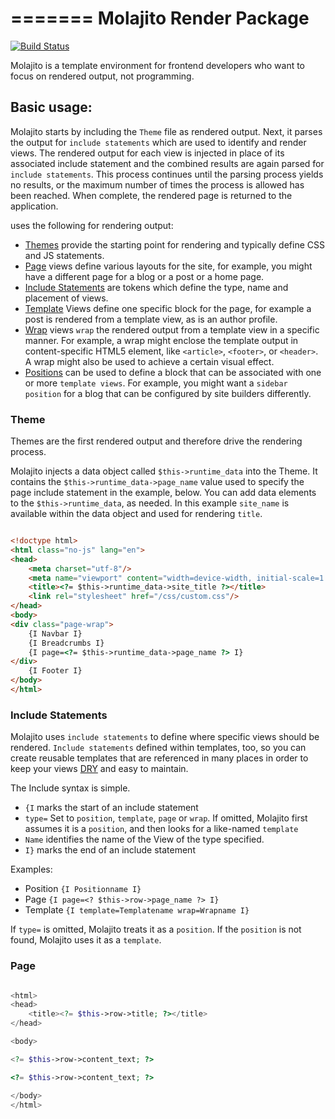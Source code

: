 =======
Molajito Render Package
=======

[![Build Status](https://travis-ci.org/Molajo/Render.png?branch=master)](https://travis-ci.org/Molajo/Molajito)

Molajito is a template environment for frontend developers who want to focus on rendered output, not programming.

## Basic usage:

Molajito starts by including the `Theme` file as rendered output. Next, it parses the output
for `include statements` which are used to identify and render views. The rendered output for
each view is injected in place of its associated include statement and the combined results are
again parsed for `include statements`. This process continues until the parsing process yields no
results, or the maximum number of times the process is allowed has been reached. When complete,
the rendered page is returned to the application.

uses the following for rendering output:

* [Themes](https://github.com/Molajo/Molajito#theme) provide the starting point for rendering and
typically define CSS and JS statements.
* [Page](https://github.com/Molajo/Molajito#page) views define various layouts for the site,
for example, you might have a different page for a blog or a post or a home page.
* [Include Statements](https://github.com/Molajo/Molajito#include-statements) are tokens which define
the type, name and placement of views.
* [Template](https://github.com/Molajo/Molajito#template) Views define one specific block for the page,
for example a post is rendered from a template view, as is an author profile.
* [Wrap](https://github.com/Molajo/Molajito#wrap) views `wrap` the rendered output from a template view
in a specific manner. For example, a wrap might enclose the template output in content-specific HTML5 element,
like `<article>`, `<footer>`, or `<header>`. A wrap might also be used to achieve a certain visual effect.
* [Positions](https://github.com/Molajo/Molajito#position) can be used to define a block
that can be associated with one or more `template views`. For example, you might want a `sidebar position`
for a blog that can be configured by site builders differently.

### Theme

Themes are the first rendered output and therefore drive the rendering process.

Molajito injects a data object called `$this->runtime_data` into the Theme.
It contains the `$this->runtime_data->page_name` value used to specify the page include statement in
the example, below. You can add data elements to the `$this->runtime_data`, as needed.
In this example `site_name` is available within the data object and used for rendering `title`.

```html

<!doctype html>
<html class="no-js" lang="en">
<head>
    <meta charset="utf-8"/>
    <meta name="viewport" content="width=device-width, initial-scale=1.0"/>
    <title><?= $this->runtime_data->site_title ?></title>
    <link rel="stylesheet" href="/css/custom.css"/>
</head>
<body>
<div class="page-wrap">
    {I Navbar I}
    {I Breadcrumbs I}
    {I page=<?= $this->runtime_data->page_name ?> I}
</div>
    {I Footer I}
</body>
</html>

```

### Include Statements

Molajito uses `include statements` to define where specific views should be rendered.
`Include statements` defined within templates, too, so you can create reusable templates
  that are referenced in many places in order to keep your views [DRY](http://en.wikipedia.org/wiki/Don%27t_repeat_yourself)
  and easy to maintain.

The Include syntax is simple.
 * `{I` marks the start of an include statement
 * `type=` Set to `position`, `template`, `page` or `wrap`. If omitted, Molajito first assumes it is a `position`, and then looks for a like-named `template`
 * `Name` identifies the name of the View of the type specified.
 * `I}` marks the end of an include statement

Examples:
* Position `{I Positionname I}`
* Page `{I page=<? $this->row->page_name ?> I}`
* Template `{I template=Templatename wrap=Wrapname I}`

 If `type=` is omitted, Molajito treats it as a `position`. If the `position` is not found,
 Molajito uses it as a `template`.


### Page

```php

<html>
<head>
    <title><?= $this->row->title; ?></title>
</head>

<body>

<?= $this->row->content_text; ?>

<?= $this->row->content_text; ?>

</body>
</html>


```

